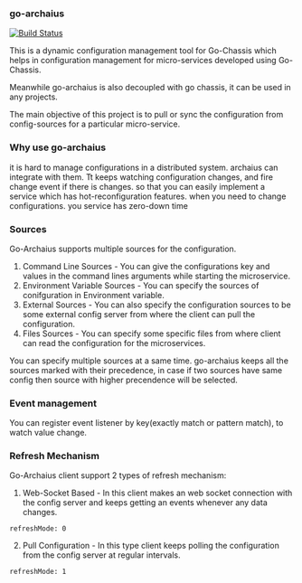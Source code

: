 ### go-archaius
[![Build Status](https://travis-ci.org/ServiceComb/go-archaius.svg?branch=master)](https://travis-ci.org/ServiceComb/go-archaius)

This is a dynamic configuration management tool for Go-Chassis which helps in configuration
management for micro-services developed using Go-Chassis. 

Meanwhile go-archaius is also decoupled with go chassis, it can be used in any projects.

The main objective of this project is to pull or sync the configuration from config-sources for a particular
micro-service.

### Why use go-archaius
it is hard to manage configurations in a distributed system. archaius can integrate with them. Tt  keeps watching configuration changes, and fire change event if there is changes. 
so that you can easily implement a service which has hot-reconfiguration features. when you need to change configurations. you service has zero-down time

### Sources
Go-Archaius  supports multiple sources for the configuration.

1. Command Line Sources - You can give the configurations key and values in the command lines arguments 
while starting the microservice.
2. Environment Variable Sources - You can specify the sources of conifguration in Environment variable.
3. External Sources - You can also specify the configuration sources to be some 
external config server from where the client can pull the configuration.
4. Files Sources - You can specify some specific files from where client can read 
the configuration for the microservices.

You can specify multiple sources at a same time. go-archaius keeps all 
the sources marked with their precedence,  in case if two sources have same config
then source with higher precendence will be selected.

### Event management
You can register event listener by key(exactly match or pattern match), to watch value change.

 


### Refresh Mechanism
Go-Archaius client support 2 types of refresh mechanism:
1. Web-Socket Based - In this client makes an web socket connection with
the config server and keeps getting an events whenever any data changes.
```
refreshMode: 0
```
2. Pull Configuration - In this type client keeps polling the configuration from
the config server at regular intervals.
```
refreshMode: 1
```
